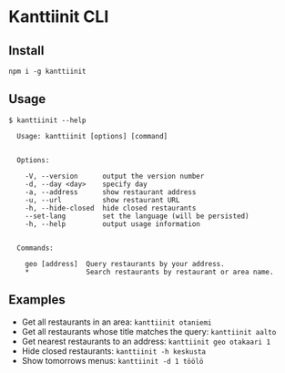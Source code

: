 # Kanttiinit CLI

## Install
`npm i -g kanttiinit`

## Usage
```
$ kanttiinit --help

  Usage: kanttiinit [options] [command]


  Options:

    -V, --version      output the version number
    -d, --day <day>    specify day
    -a, --address      show restaurant address
    -u, --url          show restaurant URL
    -h, --hide-closed  hide closed restaurants
    --set-lang         set the language (will be persisted)
    -h, --help         output usage information


  Commands:

    geo [address]  Query restaurants by your address.
    *              Search restaurants by restaurant or area name.
```

## Examples
* Get all restaurants in an area: `kanttiinit otaniemi`
* Get all restaurants whose title matches the query: `kanttiinit aalto`
* Get nearest restaurants to an address: `kanttiinit geo otakaari 1`
* Hide closed restaurants: `kanttiinit -h keskusta`
* Show tomorrows menus: `kanttiinit -d 1 töölö`